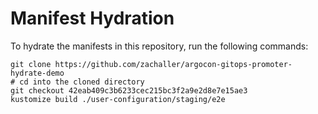 # Manifest Hydration

To hydrate the manifests in this repository, run the following commands:

```shell
git clone https://github.com/zachaller/argocon-gitops-promoter-hydrate-demo
# cd into the cloned directory
git checkout 42eab409c3b6233cec215bc3f2a9e2d8e7e15ae3
kustomize build ./user-configuration/staging/e2e
```
